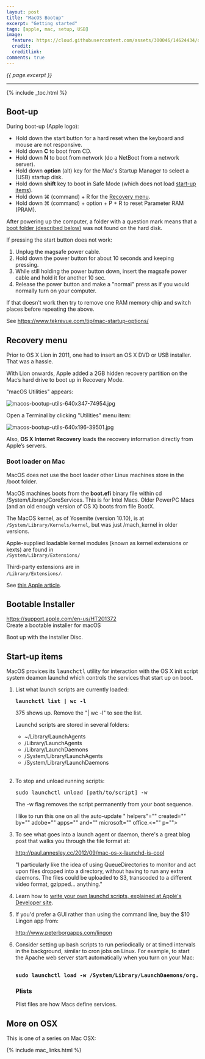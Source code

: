 ```yaml
---
layout: post
title: "MacOS Bootup"
excerpt: "Getting started"
tags: [apple, mac, setup, USB]
image:
  feature: https://cloud.githubusercontent.com/assets/300046/14624434/dab075ca-0597-11e6-9090-f93e259a5554.jpg
  credit:
  creditlink:
comments: true
---
```

<i>{{ page.excerpt }}</i>
<hr />

{% include _toc.html %}

<a id="Bootupz"></a>

## Boot-up

During boot-up (Apple logo):

<ul>
<li> Hold down the start button for a hard reset when the keyboard and mouse are not responsive.</li>
<li> Hold down <strong>C</strong> to boot from CD.</li>
<li> Hold down <strong>N</strong> to boot from network (do a NetBoot from a network server).</li>
<li> Hold down <strong>option</strong> (alt) key for the Mac's Startup Manager to select a (USB) startup disk.</li>

<li> Hold down <strong>shift</strong> key to boot in Safe Mode (which does not load <a href="#StartUps">start-up items</a>).</li>
<li> Hold down &#8984; (command) + R for the <a href="#RecoveryMenu">Recovery menu</a>.</li>
<li> Hold down &#8984; (command) + option + P + R to reset Parameter RAM (PRAM).</li>
</ul>

After powering up the computer, 
a folder with a question mark means that a <a href="#MacBoot">boot folder (described below)</a> 
was not found on the hard disk.

If pressing the start button does not work:

<ol type="1">
<li> Unplug the magsafe power cable.</li>
<li> Hold down the power button for about 10 seconds and keeping pressing.</li>
<li> While still holding the power button down, insert the magsafe power cable 
and hold it for another 10 sec.</li>
<li> Release the power button and 
make a "normal" press as if you would normally turn on your computer.</li>
</ol>

If that doesn't work then try to remove one RAM memory chip and 
switch places before repeating the above.

See https://www.tekrevue.com/tip/mac-startup-options/

<a name="RecoveryMenu"></a>

## Recovery menu

Prior to OS X Lion in 2011, one had to insert an OS X DVD or USB installer. That was a hassle.

With Lion onwards, Apple added a 2GB hidden recovery partition on the Mac’s hard drive to boot up in Recovery Mode.

"macOS Utilities" appears:

![macos-bootup-utils-640x347-74954.jpg](https://user-images.githubusercontent.com/300046/41775389-f79fa38e-75e0-11e8-9765-20e95762e777.jpg)

Open a Terminal by clicking "Utilities" menu item:

![macos-bootup-utils-640x196-39501.jpg](https://user-images.githubusercontent.com/300046/41775582-a340e892-75e1-11e8-9298-d8713b9c42ea.jpg)



Also, <strong>OS X Internet Recovery</strong> loads the recovery information directly from Apple’s servers. 


<a name="MacBoot"></a>

### Boot loader on Mac

MacOS does not use the boot loader other Linux machines store in the /boot folder.

MacOS machines boots from the <strong>boot.efi</strong> binary file within 
cd /System/Library/CoreServices.
This is for Intel Macs. Older PowerPC Macs (and an old enough version of OS X) boots from file BootX.

The MacOS kernel, as of Yosemite (version 10.10), is at<br />
`/System/Library/Kernels/kernel`,
   but was just /mach_kernel in older versions.

Apple-supplied loadable kernel modules (known as kernel extensions or kexts) are found in<br />
`/System/Library/Extensions/`

Third-party extensions are in<br />
`/Library/Extensions/`.

See <a target="_blank" href="https://developer.apple.com/library/content/documentation/Darwin/Conceptual/KernelProgramming/booting/booting.html">
this Apple article</a>.

## Bootable Installer

<a target="_blank" href="
https://support.apple.com/en-us/HT201372">
https://support.apple.com/en-us/HT201372<br />
Create a bootable installer for macOS</a>

Boot up with the installer Disc.


## Start-up items

MacOS provices its <tt>launchctl</tt> utility for interaction with the OS X init script system deamon launchd
which controls the services that start up on boot.

1. List what launch scripts are currently loaded:

   <pre><strong>launchctl list | wc -l</strong></pre>

   375 shows up. Remove the "\| wc -l" to see the list.

   Launchd scripts are stored in several folders:

   * ~/Library/LaunchAgents
   *  /Library/LaunchAgents
   *  /Library/LaunchDaemons
   *  /System/Library/LaunchAgents
   *  /System/Library/LaunchDaemons 
   <br /><br />

2. To stop and unload running scripts:

   <pre>sudo launchctl unload [path/to/script] -w </pre>

   The -w flag removes the script permanently from your boot sequence. 
   
   I like to run this one on all the auto-update " helpers"="" created="" by="" adobe="" apps="" and="" microsoft="" office.&LT;="" p="">

3. To see what goes into a launch agent or daemon, there's a great blog post that walks you through the file format at:

   <a target="_blank" href="
   http://paul.annesley.cc/2012/09/mac-os-x-launchd-is-cool/">
   http://paul.annesley.cc/2012/09/mac-os-x-launchd-is-cool</a>

   "I particularly like the idea of using QueueDirectories to monitor and act upon files dropped into a directory, without having to run any extra daemons. The files could be uploaded to S3, transcoded to a different video format, gzipped… anything."

4. Learn how to <a target="_blank" href="
   https://developer.apple.com/library/mac/documentation/MacOSX/Conceptual/BPSystemStartup/Chapters/CreatingLaunchdJobs.html">write your own launchd scripts, explained at Apple's Developer site</a>.

5. If you'd prefer a GUI rather than using the command line, buy the $10 Lingon app from:

   <a target="_blank" href="
   http://www.peterborgapps.com/lingon/">
   http://www.peterborgapps.com/lingon</a>

6. Consider setting up bash scripts to run periodically or at timed intervals in the background, similar to cron jobs on Linux. For example, to start the Apache web server start automatically when you turn on your Mac:

   <pre><strong>
   sudo launchctl load -w /System/Library/LaunchDaemons/org.apache.httpd.plist
   </strong></pre>

   ### Plists

   Plist files are how Macs define services.


## More on OSX

This is one of a series on Mac OSX:

{% include mac_links.html %}
